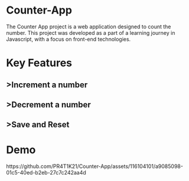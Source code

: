 # Counter-App
The Counter App project is a web application designed to count the number. This project was developed as a part of a learning journey in Javascript, with a focus on front-end technologies.
<h1>Key Features</h1>
<h2>>Increment a number</h2>
<h2>>Decrement a number </h2>
<h2>>Save and Reset</h2>
<h1>Demo</h1>
https://github.com/PR4T1K21/Counter-App/assets/116104101/a9085098-01c5-40ed-b2eb-27c7c242aa4d

